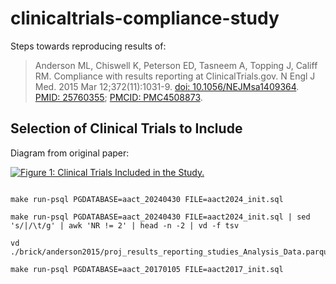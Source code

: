 # clinicaltrials-compliance-study

Steps towards reproducing results of:

> Anderson ML, Chiswell K, Peterson ED, Tasneem A, Topping J, Califf RM.
> Compliance with results reporting at ClinicalTrials.gov. N Engl J Med. 2015
> Mar 12;372(11):1031-9.
> [doi: 10.1056/NEJMsa1409364](https://doi.org/10.1056/NEJMsa1409364).
> [PMID: 25760355](https://pubmed.ncbi.nlm.nih.gov/25760355/);
> [PMCID: PMC4508873](http://www.ncbi.nlm.nih.gov/pmc/articles/pmc4508873/).

## Selection of Clinical Trials to Include

Diagram from original paper:

[![Figure 1: Clinical Trials Included in the Study.](https://www.nejm.org/cms/10.1056/NEJMsa1409364/asset/bad8a8de-730f-4b12-b225-a7b8671ba351/assets/images/large/nejmsa1409364_f1.jpg)](https://www.nejm.org/doi/10.1056/NEJMsa1409364#f01)

```shell

make run-psql PGDATABASE=aact_20240430 FILE=aact2024_init.sql

make run-psql PGDATABASE=aact_20240430 FILE=aact2024_init.sql | sed  's/|/\t/g' | awk 'NR != 2' | head -n -2 | vd -f tsv

vd ./brick/anderson2015/proj_results_reporting_studies_Analysis_Data.parquet

make run-psql PGDATABASE=aact_20170105 FILE=aact2017_init.sql


```
